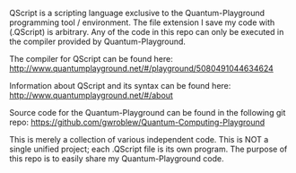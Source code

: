 QScript is a scripting language exclusive to the Quantum-Playground programming tool / environment.
The file extension I save my code with (.QScript) is arbitrary.
Any of the code in this repo can only be executed in the compiler provided by Quantum-Playground.

The compiler for QScript can be found here:
http://www.quantumplayground.net/#/playground/5080491044634624

Information about QScript and its syntax can be found here:
http://www.quantumplayground.net/#/about

Source code for the Quantum-Playground can be found in the following git repo:
https://github.com/gwroblew/Quantum-Computing-Playground

This is merely a collection of various independent code.
This is NOT a single unified project; each .QScript file is its own program.
The purpose of this repo is to easily share my Quantum-Playground code.
